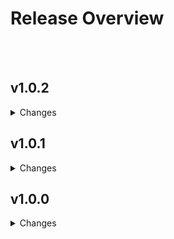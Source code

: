 # Release Overview

<br>
<br>
<h2>v1.0.2</h2>
<details>
    <summary>Changes</summary>
    <ul>
        <li>Add build number with app version.</li>
        <li>Fixed Bug 308: order suggestion does not get updated after scanning multiple products inn/out.</li>
        <li>Fixed Bug 309: Overflow issue for products with long product names.</li>
        <li>Fixed Bug 320: When refreshing twice, the loading circle shows indefinitely.</li>
        <li>Fixed Bug 332: The Jacobsen dental app logo position doesn't match with the design.</li>
    </ul>
</details>
<h2>v1.0.1</h2>
<details>
    <summary>Changes</summary>
    <ul>
        <li>Fetch individual product price in suggested order while trying to edit.</li>
        <li>Header updated on orders page.</li>
        <li>Fixed - Inventory not updating immediately while order marking as received.</li>
    </ul>
</details>
<h2>v1.0.0</h2>
<details>
    <summary>Changes</summary>
    Very first release. All MVP features deployed.
</details>
<br>
<br>